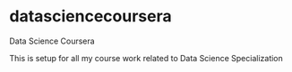 datasciencecoursera
===================

Data Science Coursera

This is setup for all my course work related to Data Science Specialization 
